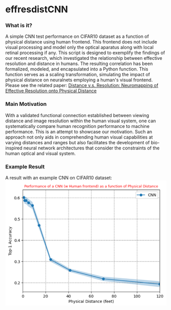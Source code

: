 # effresdistCNN
### What is it?
A simple CNN test performance on CIFAR10 dataset as a function of physical distance using human frontend. This frontend does not include visual processing and model only the optical aparatus along with local retinal processing if any. This script is designed to exemplify the findings of our recent research, which investigated the relationship between effective resolution and distance in humans. The resulting correlation has been formalized, modeled, and encapsulated into a Python function. This function serves as a scaling transformation, simulating the impact of physical distance on neuralnets employing a human's visual frontend. Please see the related paper: 
[Distance v.s. Resolution: Neuromapping of Effective Resolution onto Physical Distance](https://www.biorxiv.org/content/10.1101/2023.08.03.551725v1)
### Main Motivation
With a validated functional connection established between viewing distance and image resolution within the human visual system, one can systematically compare human recognition performance to machine performance. This is an attempt to showcase our motivation. Such an approach not only aids in comprehending human visual capabilities at varying distances and ranges but also facilitates the development of bio-inspired neural network architectures that consider the constraints of the human optical and visual system.
### Example Result 
A result with an example CNN on CIFAR10 dataset:
![Picture cannot be found!](perfplot.png)
